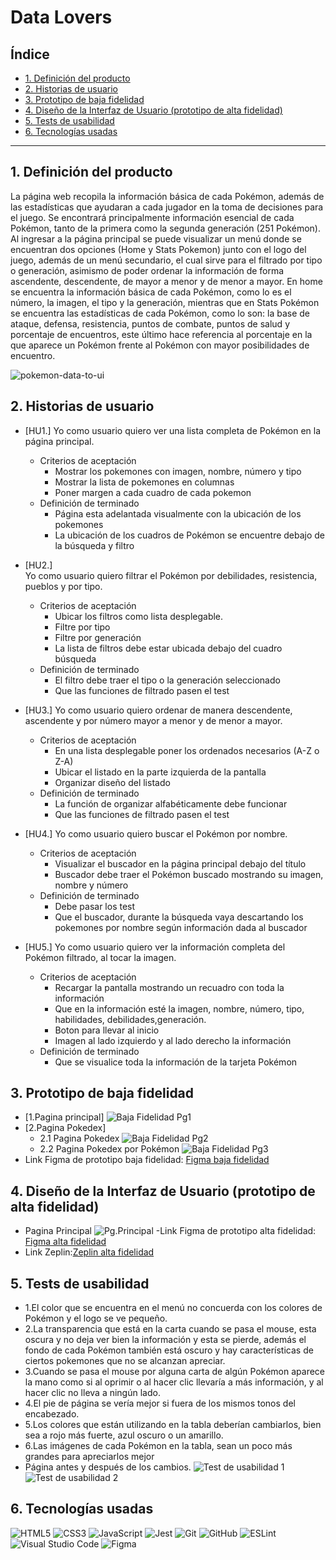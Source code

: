 # Data Lovers

## Índice

* [1. Definición del producto](#1-definición-del-producto)
* [2. Historias de usuario](#2-historias-de-usuario)
* [3. Prototipo de baja fidelidad](#3-prototipo-de-baja-fidelidad)
* [4. Diseño de la Interfaz de Usuario (prototipo de alta fidelidad)](#4-diseño-de-la-interfaz-de-Usuario-(prototipo-de-alta-fidelidad))
* [5. Tests de usabilidad](#5-tests-de-usabilidad)
* [6. Tecnologías usadas](#6-tecnologias-usadas)

***

## 1. Definición del producto

La página web recopila la información básica de cada Pokémon, además de las estadísticas que ayudaran a cada jugador en la toma de decisiones para el juego. Se encontrará principalmente información esencial de cada Pokémon, tanto de la primera como la segunda generación (251 Pokémon).
Al ingresar a la página principal se puede visualizar un menú donde se encuentran dos opciones (Home y Stats Pokemon) junto con el logo del juego, además de un menú secundario, el cual sirve para el filtrado por tipo o generación, asimismo de poder ordenar la información de forma ascendente, descendente, de mayor a menor y de menor a mayor.
En home se encuentra la información básica de cada Pokémon, como lo es el número, la imagen, el tipo y la generación, mientras que en Stats Pokémon se encuentra las estadísticas de cada Pokémon, como lo son: la base de ataque, defensa, resistencia, puntos de combate, puntos de salud y porcentaje de encuentros, este último hace referencia al porcentaje en la que aparece un Pokémon frente al Pokémon con mayor posibilidades de encuentro.


![pokemon-data-to-ui](Img/Proyecto%20Pokemon%201%20(Final).png)

## 2. Historias de usuario
* [HU1.] 
Yo como usuario quiero ver una lista completa de Pokémon en la página principal.
  * Criterios de aceptación
    - Mostrar los pokemones con imagen, nombre, número y tipo
    - Mostrar la lista de pokemones en columnas
    - Poner margen a cada cuadro de cada pokemon
  * Definición de terminado
    - Página esta adelantada visualmente con la ubicación de los pokemones
    - La ubicación de los cuadros de Pokémon se encuentre debajo de la búsqueda y filtro
* [HU2.]  
Yo como usuario quiero filtrar el Pokémon por debilidades, resistencia, pueblos y por tipo.
  * Criterios de aceptación
    - Ubicar los filtros como lista desplegable.
    - Filtre por tipo
    - Filtre por generación
    - La lista de filtros debe estar ubicada debajo del cuadro búsqueda
  * Definición de terminado
    - El filtro debe traer el tipo o la generación seleccionado
    - Que las funciones de filtrado pasen el test
* [HU3.] 
Yo como usuario quiero ordenar de manera descendente, ascendente y por número mayor a menor y de menor a mayor.
  * Criterios de aceptación
    - En una lista desplegable poner los ordenados necesarios (A-Z o Z-A)
    - Ubicar el listado en la parte izquierda de la pantalla
    - Organizar diseño del listado
  * Definición de terminado
    - La función de organizar alfabéticamente debe funcionar
    - Que las funciones de filtrado pasen el test

* [HU4.] 
Yo como usuario quiero buscar el Pokémon por nombre.
  * Criterios de aceptación
    - Visualizar el buscador en la página principal debajo del título
    - Buscador debe traer el Pokémon buscado mostrando su imagen, nombre y número
  * Definición de terminado
    - Debe pasar los test
    - Que el buscador, durante la búsqueda vaya descartando los pokemones por nombre según información dada al buscador
* [HU5.]
Yo como usuario quiero ver la información completa del Pokémon filtrado, al tocar la imagen.
  * Criterios de aceptación
    - Recargar la pantalla mostrando un recuadro con toda la información
    - Que en la información esté la imagen, nombre, número, tipo, habilidades, debilidades,generación.
    - Boton para llevar al inicio
    - Imagen al lado izquierdo y al lado derecho la información
  * Definición de terminado
    - Que se visualice toda la información de la tarjeta Pokémon

## 3. Prototipo de baja fidelidad
* [1.Pagina principal]
   ![Baja Fidelidad Pg1](Img/Prototipo%20de%20baja%20fidelidad%201-3.jpeg)
* [2.Pagina Pokedex]
   - 2.1 Pagina Pokedex
   ![Baja Fidelidad Pg2](Img/Prototipo%20de%20baja%20fidelidad%202-3.jpeg)
   - 2.2 Pagina Pokedex por Pokémon
  ![Baja Fidelidad Pg3](Img/Prototipo%20de%20baja%20fidelidad%203-3.jpeg)
* Link Figma de prototipo baja fidelidad: [Figma baja fidelidad](https://www.figma.com/file/Y67UUAZMNFkhOfAnAiwzv2/Prototipo-baja-fidelidad-(Pokemon)?t=QIhCz0UNkgrg8QMo-0)

## 4. Diseño de la Interfaz de Usuario (prototipo de alta fidelidad)
* Pagina Principal
![Pg.Principal](Img/Prototipo%20de%20alta%20fidelidad%201-4.jpeg.png)
 -Link Figma de prototipo alta fidelidad: [Figma alta fidelidad](https://www.figma.com/file/dWaBoVgg9WwTnCZDYm3WgZ/Prototipo-alta-fidelidad-(Pokemon)?node-id=0-1&t=ai5mnZTjA4YR2bzw-0)
* Link Zeplin:[Zeplin alta fidelidad](https://app.zeplin.io/project/642a85ecbf80762361886fde/screen/642a85fc10ced4244dff93d5)
## 5. Tests de usabilidad
* 1.El color que se encuentra en el menú no concuerda con los colores de Pokémon y el logo se ve pequeño.
* 2.La transparencia que está en la carta cuando se pasa el mouse, esta oscura y no deja ver bien la información y esta se pierde, además el fondo de cada Pokémon también está oscuro y hay características de ciertos pokemones que no se alcanzan apreciar.
* 3.Cuando se pasa el mouse por alguna carta de algún Pokémon aparece la mano como si al oprimir o al hacer clic llevaría a más información, y al hacer clic no lleva a ningún lado.
* 4.El pie de página se vería mejor si fuera de los mismos tonos del encabezado.
* 5.Los colores que están utilizando en la tabla deberían cambiarlos, bien sea a rojo más fuerte, azul oscuro o un amarillo.
* 6.Las imágenes de cada Pokémon en la tabla,  sean un poco más grandes para apreciarlos mejor
*  Página antes y después de los cambios.
![Test de usabilidad 1](Img/Comparacion%201.png)
![Test de usabilidad 2](Img/Comparacion%202.png)
## 6. Tecnologías usadas
 ![HTML5](https://img.shields.io/badge/html5-%23E34F26.svg?style=for-the-badge&logo=html5&logoColor=white)
 ![CSS3](https://img.shields.io/badge/css3-%231572B6.svg?style=for-the-badge&logo=css3&logoColor=white)
 ![JavaScript](https://img.shields.io/badge/javascript-%23323330.svg?style=for-the-badge&logo=javascript&logoColor=%23F7DF1E)
 ![Jest](https://img.shields.io/badge/-jest-%23C21325?style=for-the-badge&logo=jest&logoColor=white)
 ![Git](https://img.shields.io/badge/git-%23F05033.svg?style=for-the-badge&logo=git&logoColor=white)
 ![GitHub](https://img.shields.io/badge/github-%23121011.svg?style=for-the-badge&logo=github&logoColor=white)
 ![ESLint](https://img.shields.io/badge/ESLint-4B3263?style=for-the-badge&logo=eslint&logoColor=white)
 ![Visual Studio Code](https://img.shields.io/badge/Visual%20Studio%20Code-0078d7.svg?style=for-the-badge&logo=visual-studio-code&logoColor=white)
 ![Figma](https://img.shields.io/badge/figma-%23F24E1E.svg?style=for-the-badge&logo=figma&logoColor=white)
